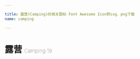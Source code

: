 ```yaml
---

title: 露营(Camping)的相关图标 Font Awesome Icon转svg、png下载
name: camping

---
```


# 露营  <small style="font-size: 60%;font-weight: 100">Camping <span class="badge-secondary badge">19</span> </small>

<search tag="camping" :max="0"/>


